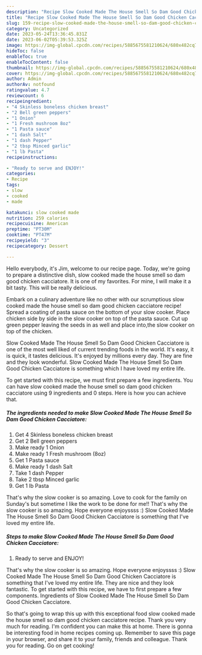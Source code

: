 ```yaml
---
description: "Recipe Slow Cooked Made The House Smell So Dam Good Chicken Cacciatore the Delicious"
title: "Recipe Slow Cooked Made The House Smell So Dam Good Chicken Cacciatore the Delicious"
slug: 159-recipe-slow-cooked-made-the-house-smell-so-dam-good-chicken-cacciatore-the-delicious
category: Uncategorized
date: 2023-05-24T13:36:45.831Z
date: 2023-06-02T05:39:53.325Z
image: https://img-global.cpcdn.com/recipes/5885675581210624/680x482cq70/slow-cooked-made-the-house-smell-so-dam-good-chicken-cacciatore-recipe-main-photo.jpg
hideToc: false
enableToc: true
enableTocContent: false
thumbnail: https://img-global.cpcdn.com/recipes/5885675581210624/680x482cq70/slow-cooked-made-the-house-smell-so-dam-good-chicken-cacciatore-recipe-main-photo.jpg
cover: https://img-global.cpcdn.com/recipes/5885675581210624/680x482cq70/slow-cooked-made-the-house-smell-so-dam-good-chicken-cacciatore-recipe-main-photo.jpg
author: Admin
authorAv: notfound
ratingvalue: 4.7
reviewcount: 6
recipeingredient:
- "4 Skinless boneless chicken breast"
- "2 Bell green peppers"
- "1 Onion"
- "1 Fresh mushroom 8oz"
- "1 Pasta sauce"
- "1 dash Salt"
- "1 dash Pepper"
- "2 tbsp Minced garlic"
- "1 lb Pasta"
recipeinstructions:

- "Ready to serve and ENJOY!"
categories:
- Recipe
tags:
- slow
- cooked
- made

katakunci: slow cooked made 
nutrition: 259 calories
recipecuisine: American
preptime: "PT30M"
cooktime: "PT47M"
recipeyield: "3"
recipecategory: Dessert

---
```



Hello everybody, it's Jim, welcome to our recipe page. Today, we're going to prepare a distinctive dish, slow cooked made the house smell so dam good chicken cacciatore. It is one of my favorites. For mine, I will make it a bit tasty. This will be really delicious.

Embark on a culinary adventure like no other with our scrumptious slow cooked made the house smell so dam good chicken cacciatore recipe! Spread a coating of pasta sauce on the bottom of your slow cooker. Place chicken side by side in the slow cooker on top of the pasta sauce. Cut up green pepper leaving the seeds in as well and place into,the slow cooker on top of the chicken.

Slow Cooked Made The House Smell So Dam Good Chicken Cacciatore is one of the most well liked of current trending foods in the world. It's easy, it is quick, it tastes delicious. It's enjoyed by millions every day. They are fine and they look wonderful. Slow Cooked Made The House Smell So Dam Good Chicken Cacciatore is something which I have loved my entire life.


To get started with this recipe, we must first prepare a few ingredients. You can have slow cooked made the house smell so dam good chicken cacciatore using 9 ingredients and 0 steps. Here is how you can achieve that.

<!--inarticleads1-->

##### The ingredients needed to make Slow Cooked Made The House Smell So Dam Good Chicken Cacciatore:

1. Get 4 Skinless boneless chicken breast
1. Get 2 Bell green peppers
1. Make ready 1 Onion
1. Make ready 1 Fresh mushroom (8oz)
1. Get 1 Pasta sauce
1. Make ready 1 dash Salt
1. Take 1 dash Pepper
1. Take 2 tbsp Minced garlic
1. Get 1 lb Pasta


That&#39;s why the slow cooker is so amazing. Love to cook for the family on Sunday&#39;s but sometime I like the work to be done for me!! That&#39;s why the slow cooker is so amazing. Hope everyone enjoyssss :) Slow Cooked Made The House Smell So Dam Good Chicken Cacciatore is something that I&#39;ve loved my entire life. 

<!--inarticleads2-->

##### Steps to make Slow Cooked Made The House Smell So Dam Good Chicken Cacciatore:


1. Ready to serve and ENJOY!

That&#39;s why the slow cooker is so amazing. Hope everyone enjoyssss :) Slow Cooked Made The House Smell So Dam Good Chicken Cacciatore is something that I&#39;ve loved my entire life. They are nice and they look fantastic. To get started with this recipe, we have to first prepare a few components. Ingredients of Slow Cooked Made The House Smell So Dam Good Chicken Cacciatore. 

So that's going to wrap this up with this exceptional food slow cooked made the house smell so dam good chicken cacciatore recipe. Thank you very much for reading. I'm confident you can make this at home. There is gonna be interesting food in home recipes coming up. Remember to save this page in your browser, and share it to your family, friends and colleague. Thank you for reading. Go on get cooking!
